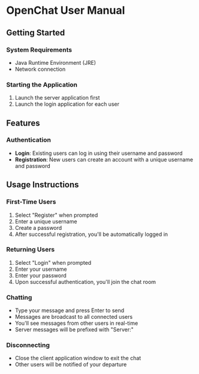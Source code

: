 # OpenChat User Manual

## Getting Started

### System Requirements
- Java Runtime Environment (JRE)
- Network connection

### Starting the Application
1. Launch the server application first
2. Launch the login application for each user

## Features

### Authentication
- **Login**: Existing users can log in using their username and password
- **Registration**: New users can create an account with a unique username and password


## Usage Instructions

### First-Time Users
1. Select "Register" when prompted
2. Enter a unique username
3. Create a password
4. After successful registration, you'll be automatically logged in

### Returning Users
1. Select "Login" when prompted
2. Enter your username
3. Enter your password
4. Upon successful authentication, you'll join the chat room

### Chatting
- Type your message and press Enter to send
- Messages are broadcast to all connected users
- You'll see messages from other users in real-time
- Server messages will be prefixed with "Server:"

### Disconnecting
- Close the client application window to exit the chat
- Other users will be notified of your departure
